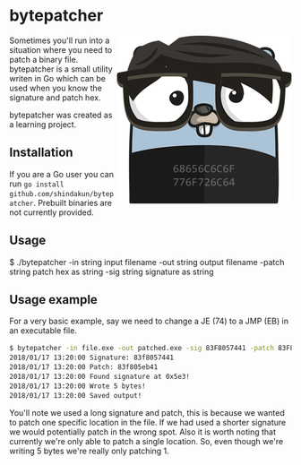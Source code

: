 # bytepatcher

<p align="center">
  <img style="float: right;" src="assets/bytepatcher.png" alt="bytepatcher gopher"/>
</p>

Sometimes you'll run into a situation where you need to patch a binary file. bytepatcher is a small utility writen in Go which can be used when you know the signature and patch hex.

bytepatcher was created as a learning project.

## Installation

If you are a Go user you can run `go install github.com/shindakun/bytepatcher`. Prebuilt binaries are not currently provided.

## Usage

$ ./bytepatcher
  -in string
        input filename
  -out string
        output filename
  -patch string
        patch hex as string
  -sig string
        signature as string

## Usage example

For a very basic example, say we need to change a JE (74) to a JMP (EB) in an executable file.

```bash
$ bytepatcher -in file.exe -out patched.exe -sig 83F8057441 -patch 83F805EB41
2018/01/17 13:20:00 Signature: 83f8057441
2018/01/17 13:20:00 Patch: 83f805eb41
2018/01/17 13:20:00 Found signature at 0x5e3!
2018/01/17 13:20:00 Wrote 5 bytes!
2018/01/17 13:20:00 Saved output!
```

You'll note we used a long signature and patch, this is because we wanted to patch one specific location in the file. If we had used a shorter signature we would potentially patch in the wrong spot. Also it is worth noting that currently we're only able to patch a single location. So, even though we're writing 5 bytes we're really only patching 1.
